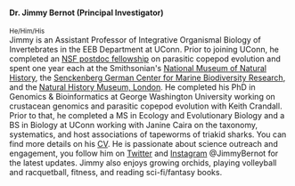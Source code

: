 #### Dr. Jimmy Bernot (Principal Investigator)
<sup>He/Him/His</sup><br>
Jimmy is an Assistant Professor of Integrative Organismal Biology of Invertebrates in the EEB Department at UConn. Prior to joining UConn, he completed an [NSF postdoc fellowship](https://www.nsf.gov/awardsearch/showAward?AWD_ID=2010898&HistoricalAwards=false) on parasitic copepod evolution and spent one year each at the Smithsonian's [National Museum of Natural History](https://naturalhistory.si.edu), the [Senckenberg German Center for Marine Biodiversity Research](https://www.senckenberg.de/en/institutes/senckenberg-am-meer/german-centre-for-marine-biodiversity-research-dzmb/), and the [Natural History Museum, London](https://www.nhm.ac.uk). He completed his PhD in Genomics & Bioinformatics at George Washington University working on crustacean genomics and parasitic copepod evolution with Keith Crandall. Prior to that, he completed a MS in Ecology and Evolutionary Biology and a BS in Biology at UConn working with Janine Caira on the taxonomy, systematics, and host associations of tapeworms of triakid sharks. You can find more details on his [CV](http://bernotlab.github.io/assets/pdf/Bernot_CV.pdf). He is passionate about science outreach and engagement, you follow him on [Twitter](https://twitter.com/JimmyBernot) and [Instagram](https://www.instagram.com/jimmybernot/) @JimmyBernot for the latest updates. Jimmy also enjoys growing orchids, playing volleyball and racquetball, fitness, and reading sci-fi/fantasy books.
